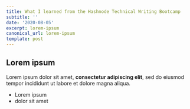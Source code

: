 ```yaml
---
title: What I learned from the Hashnode Technical Writing Bootcamp
subtitle: ''
date: '2020-08-05'
excerpt: lorem-ipsum
canonical_url: lorem-ipsum
template: post
---
```

## Lorem ipsum

Lorem ipsum dolor sit amet, **consectetur adipiscing elit**, sed do eiusmod tempor incididunt ut labore et dolore magna aliqua.

- Lorem ipsum
- dolor sit amet